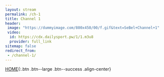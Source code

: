 ```yaml
---
layout: stream
permalink: /ch-1
title: Channel 1
header:
 image: "https://dummyimage.com/800x450/00/f.gif&text=SeBel+Channel+1"
 video:
  id: https://cdx.dailysport.pw/1/1.m3u8
  provider: full_link
sitemap: false
redirect_from:
 - /channel-1/
---
```

<style>h1#page-title{display:none;height:0;visibility:hidden;!important</style>

[HOME](/){:.btn .btn--large .btn--success .align-center}
